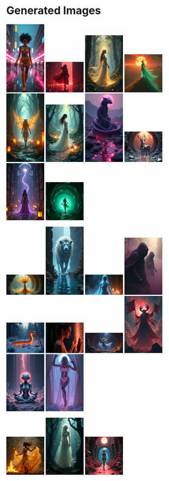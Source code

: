 # Generated Images



<img src="2025_07_21_01.png" width="100"/> <img src="2025_07_21_02.png" width="100"/> <img src="2025_07_21_03.png" width="100"/> <img src="2025_07_21_04.png" width="100"/> <img src="2025_07_21_05.png" width="100"/> <img src="2025_07_21_06.png" width="100"/> <img src="2025_07_21_07.png" width="100"/> <img src="2025_07_21_08.png" width="100"/> <img src="2025_07_21_09.png" width="100"/> <img src="2025_07_21_10.png" width="100"/>

<img src="2025_07_21_11.png" width="100"/> <img src="2025_07_21_12.png" width="100"/> <img src="2025_07_21_13.png" width="100"/> <img src="2025_07_21_14.png" width="100"/> <img src="2025_07_21_15.png" width="100"/> <img src="2025_07_21_16.png" width="100"/> <img src="2025_07_21_17.png" width="100"/> <img src="2025_07_21_18.png" width="100"/> <img src="2025_07_21_19.png" width="100"/> <img src="2025_07_21_20.png" width="100"/>

<img src="2025_07_21_21.png" width="100"/> <img src="2025_07_21_22.png" width="100"/> <img src="2025_07_21_23.png" width="100"/>